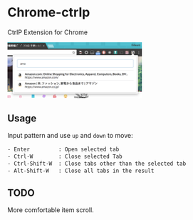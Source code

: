 # Chrome-ctrlp

CtrlP Extension for Chrome

<img src="images/scrshot.png" width="60%">

## Usage

Input pattern and use `up` and `down` to move:

    - Enter         : Open selected tab
    - Ctrl-W        : Close selected Tab
    - Ctrl-Shift-W  : Close tabs other than the selected tab
    - Alt-Shift-W   : Close all tabs in the result

## TODO

More comfortable item scroll.
